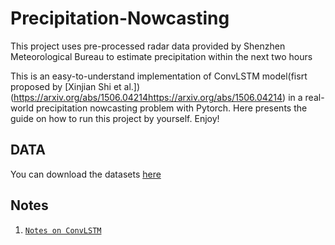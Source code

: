 # Precipitation-Nowcasting

This project uses pre-processed radar data provided by Shenzhen Meteorological Bureau to estimate precipitation within the next two hours

This is an easy-to-understand implementation of ConvLSTM model(fisrt proposed by [Xinjian Shi et al.])(https://arxiv.org/abs/1506.04214https://arxiv.org/abs/1506.04214) in a real-world precipitation nowcasting problem with Pytorch. Here presents the guide on how to run this project by yourself. Enjoy!


## DATA

You can download the datasets [here](https://tianchi.aliyun.com/competition/information.htm?spm=5176.100067.5678.2.6d453864enogCW&raceId=231596)

## Notes
1. [`Notes on ConvLSTM`](https://github.com/cxxixi/Precipitation-Nowcasting/issues/1)

